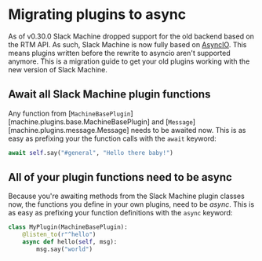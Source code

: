 # Migrating plugins to async

As of v0.30.0 Slack Machine dropped support for the old backend based on the RTM API. As such, Slack Machine is now
fully based on [AsyncIO](https://docs.python.org/3/library/asyncio.html). This means plugins written before the
rewrite to asyncio aren't supported anymore. This is a migration guide to get your old plugins working with the
new version of Slack Machine.

## Await all Slack Machine plugin functions

Any function from [`MachineBasePlugin`][machine.plugins.base.MachineBasePlugin] and
[`Message`][machine.plugins.message.Message] needs to be awaited now. This is as easy as prefixing your the function
calls with the `await` keyword:

```python
await self.say("#general", "Hello there baby!")
```

## All of your plugin functions need to be async

Because you're awaiting methods from the Slack Machine plugin classes now, the functions you define in your own
plugins, need to be _async_. This is as easy as prefixing your function definitions with the `async` keyword:

```python
class MyPlugin(MachineBasePlugin):
    @listen_to(r"^hello")
    async def hello(self, msg):
        msg.say("world")
```
